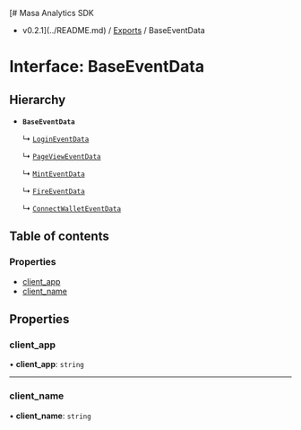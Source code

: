 [# Masa Analytics SDK
 - v0.2.1](../README.md) / [Exports](../modules.md) / BaseEventData

# Interface: BaseEventData

## Hierarchy

- **`BaseEventData`**

  ↳ [`LoginEventData`](LoginEventData.md)

  ↳ [`PageViewEventData`](PageViewEventData.md)

  ↳ [`MintEventData`](MintEventData.md)

  ↳ [`FireEventData`](FireEventData.md)

  ↳ [`ConnectWalletEventData`](ConnectWalletEventData.md)

## Table of contents

### Properties

- [client\_app](BaseEventData.md#client_app)
- [client\_name](BaseEventData.md#client_name)

## Properties

### client\_app

• **client\_app**: `string`

___

### client\_name

• **client\_name**: `string`
